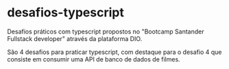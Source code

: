 # desafios-typescript
Desafios práticos com typescript propostos no "Bootcamp Santander Fullstack developer" através da plataforma DIO.

São 4 desafios para praticar typescript, com destaque para o desafio 4 que consiste em consumir uma API de banco de dados de filmes.
